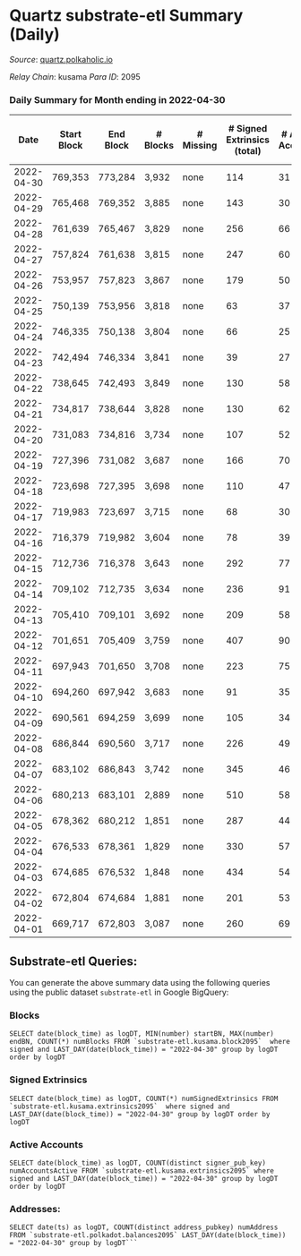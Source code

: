 # Quartz substrate-etl Summary (Daily)

_Source_: [quartz.polkaholic.io](https://quartz.polkaholic.io)

*Relay Chain*: kusama
*Para ID*: 2095



### Daily Summary for Month ending in 2022-04-30


| Date | Start Block | End Block | # Blocks | # Missing | # Signed Extrinsics (total) | # Active Accounts | # Addresses with Balances | # Events | # Transfers | # XCM Transfers In | # XCM Transfers Out |
| ---- | ----------- | --------- | -------- | --------- | --------------------------- | ----------------- | ------------------------- | -------- | ----------- | ------------------ | ------------------- |
| 2022-04-30 | 769,353 | 773,284 | 3,932 | none | 114 | 31 | 12,548 | 9,328 | 24 ($2,281.77) | 3 ($30.98) | 7 ($1,263.38) |
| 2022-04-29 | 765,468 | 769,352 | 3,885 | none | 143 | 30 | 12,545 | 9,333 | 11 ($17,164.38) |   | 2 ($51.01) |
| 2022-04-28 | 761,639 | 765,467 | 3,829 | none | 256 | 66 | 12,539 | 9,842 | 30 ($2,629.22) |   | 1 ($5.73) |
| 2022-04-27 | 757,824 | 761,638 | 3,815 | none | 247 | 60 | 12,517 | 10,024 | 15 ($12,824.23) | 3 ($832.63) | 5 ($1,106.84) |
| 2022-04-26 | 753,957 | 757,823 | 3,867 | none | 179 | 50 | 12,493 | 9,604 | 21 ($3,624.28) | 2 ($17.61) | 8 ($2,088.03) |
| 2022-04-25 | 750,139 | 753,956 | 3,818 | none | 63 | 37 | 12,468 | 8,673 | 11 ($1,976.54) | 1 ($0.15) | 4 ($11.71) |
| 2022-04-24 | 746,335 | 750,138 | 3,804 | none | 66 | 25 | 12,455 | 8,667 | 5 ($2,606.92) | 1 ($24.85) | 6 ($297.16) |
| 2022-04-23 | 742,494 | 746,334 | 3,841 | none | 39 | 27 | 12,453 | 8,549 | 4 ($160.56) |   | 8 ($917.90) |
| 2022-04-22 | 738,645 | 742,493 | 3,849 | none | 130 | 58 | 12,446 | 9,194 | 32 ($5,320.95) | 4 ($742.08) | 13 ($177.50) |
| 2022-04-21 | 734,817 | 738,644 | 3,828 | none | 130 | 62 | 12,433 | 9,191 | 32 ($10,588.75) | 8 ($2,346.56) | 31 ($8,341.31) |
| 2022-04-20 | 731,083 | 734,816 | 3,734 | none | 107 | 52 | 12,426 | 8,860 | 24 ($7,751.58) |   | 19 ($2,715.31) |
| 2022-04-19 | 727,396 | 731,082 | 3,687 | none | 166 | 70 | 12,411 | 9,267 | 17 ($4,808.76) |   | 21 ($3,557.51) |
| 2022-04-18 | 723,698 | 727,395 | 3,698 | none | 110 | 47 | 12,400 | 8,766 | 8 ($507.19) |   | 20 ($1,678.11) |
| 2022-04-17 | 719,983 | 723,697 | 3,715 | none | 68 | 30 | 12,390 | 8,497 | 9 ($285.77) |   | 1 ($0.12) |
| 2022-04-16 | 716,379 | 719,982 | 3,604 | none | 78 | 39 | 12,382 | 8,237 | 8 ($1,517.24) |   | 15 ($1,770.87) |
| 2022-04-15 | 712,736 | 716,378 | 3,643 | none | 292 | 77 | 12,380 | 9,802 | 49 ($14,394.81) | 1 ($0.38) | 21 ($5,119.11) |
| 2022-04-14 | 709,102 | 712,735 | 3,634 | none | 236 | 91 | 12,368 | 9,481 | 21 ($830.60) | 1 ($0.16) | 57 ($7,184.34) |
| 2022-04-13 | 705,410 | 709,101 | 3,692 | none | 209 | 58 | 12,361 | 9,430 | 16 ($2,272.80) | 1 ($0.025) | 13 ($241.74) |
| 2022-04-12 | 701,651 | 705,409 | 3,759 | none | 407 | 90 | 12,350 | 10,483 | 39 ($3,830.78) |   | 14 ($33,250.94) |
| 2022-04-11 | 697,943 | 701,650 | 3,708 | none | 223 | 75 | 12,342 | 9,518 | 81 ($4,199.08) | 1 ($0.18) | 1 ($0.20) |
| 2022-04-10 | 694,260 | 697,942 | 3,683 | none | 91 | 35 | 12,327 | 8,717 | 2 ($1.19) |   |   |
| 2022-04-09 | 690,561 | 694,259 | 3,699 | none | 105 | 34 | 12,313 | 8,822 | 30 ($1,206.68) |   |   |
| 2022-04-08 | 686,844 | 690,560 | 3,717 | none | 226 | 49 | 12,289 | 9,543 | 12 ($2,414.22) |   |   |
| 2022-04-07 | 683,102 | 686,843 | 3,742 | none | 345 | 46 | 12,273 | 10,499 | 4 ($4,178.08) |   |   |
| 2022-04-06 | 680,213 | 683,101 | 2,889 | none | 510 | 58 | 12,262 | 9,761 | 6 ($2,137.86) |   |   |
| 2022-04-05 | 678,362 | 680,212 | 1,851 | none | 287 | 44 | 12,243 | 6,276 | 7 ($3,130.16) |   | 1 ($1.89) |
| 2022-04-04 | 676,533 | 678,361 | 1,829 | none | 330 | 57 | 12,228 | 6,260 | 115 ($14,376.57) |   | 1 ($1,279.71) |
| 2022-04-03 | 674,685 | 676,532 | 1,848 | none | 434 | 54 | 12,208 | 6,647 | 22 ($1,437.75) |   | 1 ($19.80) |
| 2022-04-02 | 672,804 | 674,684 | 1,881 | none | 201 | 53 | 12,197 | 5,553 | 28 ($1,030.96) |   | 1 ($51.61) |
| 2022-04-01 | 669,717 | 672,803 | 3,087 | none | 260 | 69 | 12,183 | 8,559 | 55 ($10,523.70) |   | 1 ($34.27) |

## Substrate-etl Queries:
You can generate the above summary data using the following queries using the public dataset `substrate-etl` in Google BigQuery:


### Blocks
```
SELECT date(block_time) as logDT, MIN(number) startBN, MAX(number) endBN, COUNT(*) numBlocks FROM `substrate-etl.kusama.block2095`  where signed and LAST_DAY(date(block_time)) = "2022-04-30" group by logDT order by logDT
```


### Signed Extrinsics
```
SELECT date(block_time) as logDT, COUNT(*) numSignedExtrinsics FROM `substrate-etl.kusama.extrinsics2095`  where signed and LAST_DAY(date(block_time)) = "2022-04-30" group by logDT order by logDT
```


### Active Accounts
```
SELECT date(block_time) as logDT, COUNT(distinct signer_pub_key) numAccountsActive FROM `substrate-etl.kusama.extrinsics2095` where signed and LAST_DAY(date(block_time)) = "2022-04-30" group by logDT order by logDT
```


### Addresses:
```
SELECT date(ts) as logDT, COUNT(distinct address_pubkey) numAddress FROM `substrate-etl.polkadot.balances2095` LAST_DAY(date(block_time)) = "2022-04-30" group by logDT```

